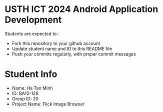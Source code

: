 USTH ICT 2024 Android Application Development
=====================================================

Students are expected to:

* Fork this repository to your github account
* Update student name and ID to this README file
* Push your commits regularly, with proper commit messages

Student Info
=======================

* Name: Ha Tan Minh
* ID: BA12-126
* Group ID: 20
* Project Name: Flick Image Browser





